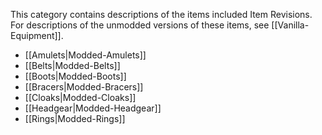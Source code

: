 
This category contains descriptions of the items included Item Revisions. For descriptions of the unmodded versions of these items, see [[Vanilla-Equipment]].

- [[Amulets|Modded-Amulets]]
- [[Belts|Modded-Belts]]
- [[Boots|Modded-Boots]]
- [[Bracers|Modded-Bracers]]
- [[Cloaks|Modded-Cloaks]]
- [[Headgear|Modded-Headgear]]
- [[Rings|Modded-Rings]]

